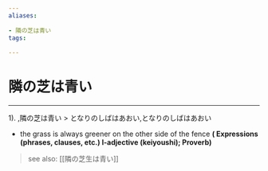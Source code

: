 ```yaml
---
aliases:
    
- 隣の芝は青い
tags:
    
---
```


# 隣の芝は青い
---
1).
,隣の芝は青い > となりのしばはあおい,となりのしばはあおい

- the grass is always greener on the other side of the fence
**( Expressions (phrases, clauses, etc.) I-adjective (keiyoushi); Proverb)**
> see also:  [[隣の芝生は青い]]
            